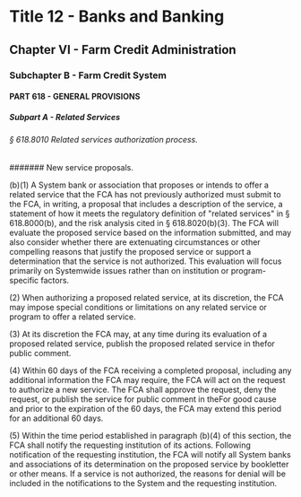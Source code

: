 
# Title 12 - Banks and Banking
## Chapter VI - Farm Credit Administration
### Subchapter B - Farm Credit System
#### PART 618 - GENERAL PROVISIONS
##### Subpart A - Related Services
###### § 618.8010 Related services authorization process.
####### New service proposals.

(b)(1) A System bank or association that proposes or intends to offer a related service that the FCA has not previously authorized must submit to the FCA, in writing, a proposal that includes a description of the service, a statement of how it meets the regulatory definition of "related services" in § 618.8000(b), and the risk analysis cited in § 618.8020(b)(3). The FCA will evaluate the proposed service based on the information submitted, and may also consider whether there are extenuating circumstances or other compelling reasons that justify the proposed service or support a determination that the service is not authorized. This evaluation will focus primarily on Systemwide issues rather than on institution or program-specific factors.

(2) When authorizing a proposed related service, at its discretion, the FCA may impose special conditions or limitations on any related service or program to offer a related service.

(3) At its discretion the FCA may, at any time during its evaluation of a proposed related service, publish the proposed related service in thefor public comment.

(4) Within 60 days of the FCA receiving a completed proposal, including any additional information the FCA may require, the FCA will act on the request to authorize a new service. The FCA shall approve the request, deny the request, or publish the service for public comment in theFor good cause and prior to the expiration of the 60 days, the FCA may extend this period for an additional 60 days.

(5) Within the time period established in paragraph (b)(4) of this section, the FCA shall notify the requesting institution of its actions. Following notification of the requesting institution, the FCA will notify all System banks and associations of its determination on the proposed service by bookletter or other means. If a service is not authorized, the reasons for denial will be included in the notifications to the System and the requesting institution.
